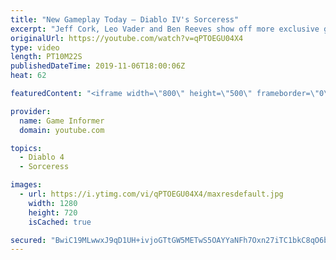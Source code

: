 ```yaml
---
title: "New Gameplay Today – Diablo IV's Sorceress"
excerpt: "Jeff Cork, Leo Vader and Ben Reeves show off more exclusive gameplay of Diablo IV, which can be viewed without commentary at ..."
originalUrl: https://youtube.com/watch?v=qPTOEGU04X4
type: video
length: PT10M22S
publishedDateTime: 2019-11-06T18:00:06Z
heat: 62

featuredContent: "<iframe width=\"800\" height=\"500\" frameborder=\"0\" src=\"https://www.youtube.com/embed/qPTOEGU04X4\" allow=\"accelerometer; autoplay; encrypted-media; gyroscope; picture-in-picture\" allowfullscreen></iframe>"

provider:
  name: Game Informer
  domain: youtube.com

topics:
  - Diablo 4
  - Sorceress

images:
  - url: https://i.ytimg.com/vi/qPTOEGU04X4/maxresdefault.jpg
    width: 1280
    height: 720
    isCached: true

secured: "BwiC19MLwwxJ9qD1UH+ivjoGTtGW5METwS5OAYYaNFh7Oxn27iTC1bkC8qO6bwkaLNRRk3a+3jKUcOFFoNo8UJKZDDjmmXAjn3mYZUDeI0FA5LjeNCi6C/B9+FujUfHz6jCJSiP/QaWSbaetZCYrz1+Bn5toKNFP0XnoWh/uQ0PoBJDpgreazY4Zi0fgJcDDu/85v7GY7w5mT2A1+qCwLJSriPi/JuwX7HqfCMbG+huQVYU5CdCOBDwAaiS2acVwyUajzktpJVXJNihO1mAUbpAncVYOA+K6hRUxjH1A5CL/Hce1Rtv3OOKF2LpfR4nH57WoP9L+cvqjJIm65OO9tT8Y9oAYWMFfFNhdt6h6G0kHuLDCz85AIxpXilqDlOj5kZnZEq0a+x2D/2n2jo/htU4UWUUUBpKpPShzyhyYAmtJQUrMb/QzVzYCT+c+XjsP;sZ8EZZx6cqOnqBOOum6X9g=="
---
```


